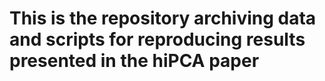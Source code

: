 # This is the repository archiving data and scripts for reproducing results presented in the hiPCA paper
